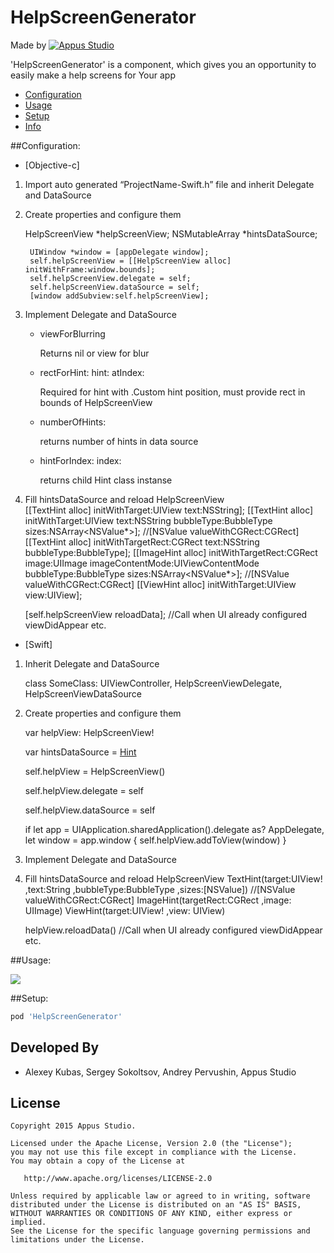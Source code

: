 HelpScreenGenerator
=====================

Made by [![Appus Studio](https://github.com/appus-studio/Appus-Splash/blob/master/image/logo.png)](http://appus.pro)

'HelpScreenGenerator' is a component, which gives you an opportunity to easily make a help screens for Your app

* [Configuration](#configuration)
* [Usage](#usage)
* [Setup](#setup)
* [Info](#info)

##Configuration:

* [Objective-c]

1. Import auto generated “ProjectName-Swift.h” file and inherit Delegate and DataSource

2. Create properties and configure them

	HelpScreenView *helpScreenView;
	NSMutableArray *hintsDataSource;

        UIWindow *window = [appDelegate window];
        self.helpScreenView = [[HelpScreenView alloc] initWithFrame:window.bounds];
        self.helpScreenView.delegate = self;
        self.helpScreenView.dataSource = self;
        [window addSubview:self.helpScreenView];
        
3. Implement Delegate and DataSource
	
	- viewForBlurring 

	    Returns nil or view for blur    

	- rectForHint: hint: atIndex:

	    Required for hint with .Custom hint position, must provide rect in bounds of HelpScreenView

	- numberOfHints:

	    returns  number of hints in data source

	
	- hintForIndex: index:

	    returns  child Hint class instanse

4. Fill hintsDataSource and reload HelpScreenView		
	[[TextHint alloc] initWithTarget:UIView
	                            text:NSString];
	[[TextHint alloc] initWithTarget:UIView
	                            text:NSString
	                      bubbleType:BubbleType
	                           sizes:NSArray<NSValue*>]; //[NSValue valueWithCGRect:CGRect]
	[[TextHint alloc] initWithTargetRect:CGRect
	                                text:NSString
	                          bubbleType:BubbleType];
	[[ImageHint alloc] initWithTargetRect:CGRect
	                                image:UIImage
	                     imageContentMode:UIViewContentMode
	                           bubbleType:BubbleType
	                                sizes:NSArray<NSValue*>]; //[NSValue valueWithCGRect:CGRect]
	[[ViewHint alloc] initWithTarget:UIView view:UIView];

	[self.helpScreenView reloadData]; //Call when UI already configured viewDidAppear etc.

* [Swift]

1. Inherit Delegate and DataSource

	class SomeClass: UIViewController, HelpScreenViewDelegate, HelpScreenViewDataSource

2. Create properties and configure them

	var helpView: HelpScreenView!
    
	var hintsDataSource = [Hint]()

	self.helpView = HelpScreenView()

	self.helpView.delegate = self

	self.helpView.dataSource = self

	if let app = UIApplication.sharedApplication().delegate as? AppDelegate, let window = app.window {
	    self.helpView.addToView(window)
	}        
3. Implement Delegate and DataSource
	
4. Fill hintsDataSource and reload HelpScreenView
	TextHint(target:UIView! ,text:String ,bubbleType:BubbleType ,sizes:[NSValue]) //[NSValue valueWithCGRect:CGRect]
	ImageHint(targetRect:CGRect ,image: UIImage)
	ViewHint(target:UIView! ,view: UIView)

	helpView.reloadData() //Call when UI already configured viewDidAppear etc. 


##Usage:

![](https://github.com/appus-studio/Flat-SlideControl/blob/master/Resource/usage.gif)

##Setup:
```Ruby
pod 'HelpScreenGenerator'
```

Developed By
------------

* Alexey Kubas, Sergey Sokoltsov, Andrey Pervushin, Appus Studio

License
--------

    Copyright 2015 Appus Studio.

    Licensed under the Apache License, Version 2.0 (the "License");
    you may not use this file except in compliance with the License.
    You may obtain a copy of the License at

       http://www.apache.org/licenses/LICENSE-2.0

    Unless required by applicable law or agreed to in writing, software
    distributed under the License is distributed on an "AS IS" BASIS,
    WITHOUT WARRANTIES OR CONDITIONS OF ANY KIND, either express or implied.
    See the License for the specific language governing permissions and
    limitations under the License.
